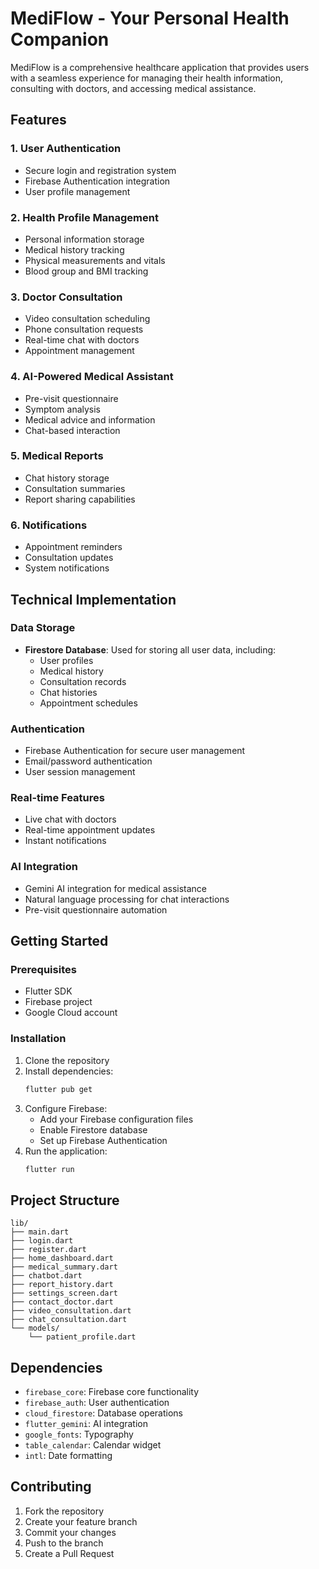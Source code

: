 # MediFlow - Your Personal Health Companion
MediFlow is a comprehensive healthcare application that provides users with a seamless experience for managing their health information, consulting with doctors, and accessing medical assistance.
## Features
### 1. User Authentication
- Secure login and registration system
- Firebase Authentication integration
- User profile management
### 2. Health Profile Management
- Personal information storage
- Medical history tracking
- Physical measurements and vitals
- Blood group and BMI tracking
### 3. Doctor Consultation
- Video consultation scheduling
- Phone consultation requests
- Real-time chat with doctors
- Appointment management
### 4. AI-Powered Medical Assistant
- Pre-visit questionnaire
- Symptom analysis
- Medical advice and information
- Chat-based interaction
### 5. Medical Reports
- Chat history storage
- Consultation summaries
- Report sharing capabilities
### 6. Notifications
- Appointment reminders
- Consultation updates
- System notifications
## Technical Implementation
### Data Storage
- **Firestore Database**: Used for storing all user data, including:
  - User profiles
  - Medical history
  - Consultation records
  - Chat histories
  - Appointment schedules
### Authentication
- Firebase Authentication for secure user management
- Email/password authentication
- User session management
### Real-time Features
- Live chat with doctors
- Real-time appointment updates
- Instant notifications
### AI Integration
- Gemini AI integration for medical assistance
- Natural language processing for chat interactions
- Pre-visit questionnaire automation
## Getting Started
### Prerequisites
- Flutter SDK
- Firebase project
- Google Cloud account
### Installation
1. Clone the repository
2. Install dependencies:
   ```bash
   flutter pub get
   ```
3. Configure Firebase:
   - Add your Firebase configuration files
   - Enable Firestore database
   - Set up Firebase Authentication
4. Run the application:
   ```bash
   flutter run
   ```
## Project Structure
```
lib/
├── main.dart
├── login.dart
├── register.dart
├── home_dashboard.dart
├── medical_summary.dart
├── chatbot.dart
├── report_history.dart
├── settings_screen.dart
├── contact_doctor.dart
├── video_consultation.dart
├── chat_consultation.dart
└── models/
    └── patient_profile.dart
```
## Dependencies
- `firebase_core`: Firebase core functionality
- `firebase_auth`: User authentication
- `cloud_firestore`: Database operations
- `flutter_gemini`: AI integration
- `google_fonts`: Typography
- `table_calendar`: Calendar widget
- `intl`: Date formatting
## Contributing
1. Fork the repository
2. Create your feature branch
3. Commit your changes
4. Push to the branch
5. Create a Pull Request
